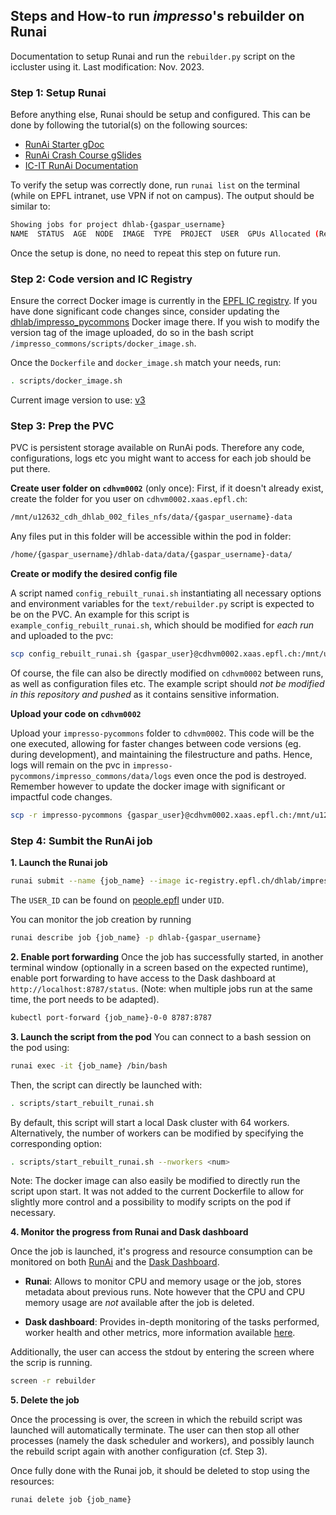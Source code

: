 ## Steps and How-to run _impresso_'s rebuilder on Runai

Documentation to setup Runai and run the `rebuilder.py` script on the iccluster using it.
Last modification: Nov. 2023.

### Step 1: Setup Runai

Before anything else, Runai should be setup and configured. This can be done by following the tutorial(s) on the following sources:

- [RunAi Starter gDoc](https://docs.google.com/document/d/1--QB_9PLSK6LAEDfIirR5aptWHi9Ri5BxCwT7LXz29M/edit)
- [RunAi Crash Course gSlides](https://docs.google.com/presentation/d/15UY_8wZGGQW_sLzcaOPaMjeU5nneraRfsWPjf8uF7cc/edit#slide=id.p)
- [IC-IT RunAi Documentation](https://icitdocs.epfl.ch/display/clusterdocs/Getting+Started+with+RunAI)

To verify the setup was correctly done, run `runai list` on the terminal (while on EPFL intranet, use VPN if not on campus). The output should be similar to:

```bash
Showing jobs for project dhlab-{gaspar_username}
NAME  STATUS  AGE  NODE  IMAGE  TYPE  PROJECT  USER  GPUs Allocated (Requested)  PODs Running (Pending)  SERVICE URL(S)
```

Once the setup is done, no need to repeat this step on future run.

### Step 2: Code version and IC Registry

Ensure the correct Docker image is currently in the [EPFL IC registry](https://ic-registry.epfl.ch/harbor/projects).
If you have done significant code changes since, consider updating the [dhlab/impresso_pycommons](https://ic-registry.epfl.ch/harbor/projects/25/repositories/dhlab%2Fimpresso_pycommons) Docker image there.
If you wish to modify the version tag of the image uploaded, do so in the bash script `/impresso_commons/scripts/docker_image.sh`.

Once the `Dockerfile` and `docker_image.sh` match your needs, run:

```bash
. scripts/docker_image.sh
```

Current image version to use: [v3](https://ic-registry.epfl.ch/harbor/projects/25/repositories/dhlab%2Fimpresso_pycommons/tags/v3)

### Step 3: Prep the PVC

PVC is persistent storage available on RunAi pods. Therefore any code, configurations, logs etc you might want to access for each job should be put there.

**Create user folder on `cdhvm0002`** (only once):
First, if it doesn't already exist, create the folder for you user on `cdhvm0002.xaas.epfl.ch`:

```bash
/mnt/u12632_cdh_dhlab_002_files_nfs/data/{gaspar_username}-data
```

Any files put in this folder will be accessible within the pod in folder:

```bash
/home/{gaspar_username}/dhlab-data/data/{gaspar_username}-data/
```

**Create or modify the desired config file**

A script named `config_rebuilt_runai.sh` instantiating all necessary options and environment variables for the `text/rebuilder.py` script is expected to be on the PVC.
An example for this script is `example_config_rebuilt_runai.sh`, which should be modified for _each run_ and uploaded to the pvc:

```bash
scp config_rebuilt_runai.sh {gaspar_user}@cdhvm0002.xaas.epfl.ch:/mnt/u12632_cdh_dhlab_002_files_nfs/data/{gaspar_username}-data/
```

Of course, the file can also be directly modified on `cdhvm0002` between runs, as well as configuration files etc.
The example script should _not be modified in this repository and pushed_ as it contains sensitive information.

**Upload your code on `cdhvm0002`**

Upload your `impresso-pycommons` folder to `cdhvm0002`. This code will be the one executed, allowing for faster changes between code versions (eg. during development), and maintaining the filestructure and paths. Hence, logs will remain on the pvc in `impresso-pycommons/impresso_commons/data/logs` even once the pod is destroyed.
Remember however to update the docker image with significant or impactful code changes.

```bash
scp -r impresso-pycommons {gaspar_user}@cdhvm0002.xaas.epfl.ch:/mnt/u12632_cdh_dhlab_002_files_nfs/data/{gaspar_username}-data/
```

### Step 4: Sumbit the RunAi job

**1. Launch the Runai job**

```bash
runai submit --name {job_name} --image ic-registry.epfl.ch/dhlab/impresso_pycommons:{version_to_use} --pvc runai-dhlab-{gaspar_username}-data1:/home/{gaspar_username}/dhlab-data --environment USER_NAME={gaspar_username} --environment USER_ID={id}
```

The `USER_ID` can be found on [people.epfl](https://people.epfl.ch/) under `UID`.

You can monitor the job creation by running

```bash
runai describe job {job_name} -p dhlab-{gaspar_username}
```

**2. Enable port forwarding**
Once the job has successfully started, in another terminal window (optionally in a screen based on the expected runtime), enable port forwarding to have access to the Dask dashboard at `http://localhost:8787/status`.
(Note: when multiple jobs run at the same time, the port needs to be adapted).

```bash
kubectl port-forward {job_name}-0-0 8787:8787
```

**3. Launch the script from the pod**
You can connect to a bash session on the pod using:

```bash
runai exec -it {job_name} /bin/bash
```

Then, the script can directly be launched with:

```bash
. scripts/start_rebuilt_runai.sh  
```

By default, this script will start a local Dask cluster with 64 workers. Alternatively, the number of workers can be modified by specifying the corresponding option:

```bash
. scripts/start_rebuilt_runai.sh --nworkers <num>
```

Note: The docker image can also easily be modified to directly run the script upon start. It was not added to the current Dockerfile to allow for slightly more control and a possibility to modify scripts on the pod if necessary.

**4. Monitor the progress from Runai and Dask dashboard**

Once the job is launched, it's progress and resource consumption can be monitored on both [RunAi](https://epfl.run.ai/jobs?sortBy=[{%22key%22:%22creationTime%22,%22direction%22:%22desc%22}]&query=&page=1&items_per_page=20) and the [Dask Dashboard](http://localhost:8787/status).

- **Runai**: Allows to monitor CPU and memory usage or the job, stores metadata about previous runs. Note however that the CPU and CPU memory usage are _not_ available after the job is deleted.

- **Dask dashboard**: Provides in-depth monitoring of the tasks performed, worker health and other metrics, more information available [here](https://docs.dask.org/en/latest/dashboard.html).

Additionally, the user can access the stdout by entering the screen where the scrip is running.

```bash
screen -r rebuilder
```

**5. Delete the job**

Once the processing is over, the screen in which the rebuild script was launched will automatically terminate.
The user can then stop all other processes (namely the dask scheduler and workers), and possibly launch the rebuild script again with another configuration (cf. Step 3).

Once fully done with the Runai job, it should be deleted to stop using the resources:

```bash
runai delete job {job_name}
```
